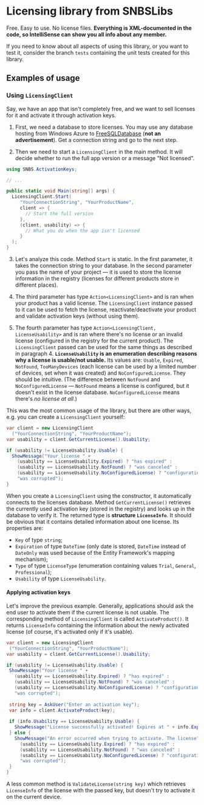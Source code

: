 # Licensing library from SNBSLibs

Free. Easy to use. No license files. **Everything is XML-documented in the code, so IntelliSense can show you all info about any member.**

If you need to know about all aspects of using this library, or you want to test it, consider the branch `tests` containing the unit tests created for this library.

## Examples of usage

### Using `LicensingClient`

Say, we have an app that isn't completely free, and we want to sell licenses for it and activate it through activation keys.

1. First, we need a database to store licenses. You may use any database hosting from Windows Azure to [FreeSQLDatabase](https://freesqldatabase.com) (**not an advertisement**). Get a connection string and go to the next step.

2. Then we need to start a `LicensingClient` in the main method. It will decide whether to run the full app version or a message "Not licensed".

```c#
using SNBS.ActivationKeys;

// ...

public static void Main(string[] args) {
  LicensingClient.Start(
     "YourConnectionString", "YourProductName",
     client => {
       // Start the full version
     },
     (client, usability) => {
       // What you do when the app isn't licensed
     }
  );
}
```

3. Let's analyze this code. Method `Start` is static. In the first parameter, it takes the connection string to your database. In the second parameter you pass the name of your project — it is used to store the license information in the registry (licenses for different products store in different places).

4. The third parameter has type `Action<LicensingClient>` and is ran when your product has a valid license. The `LicensingClient` instance passed to it can be used to fetch the license, reactivate/deactivate your product and validate activation keys (without using them).

5. The fourth parameter has type `Action<LicensingClient, LicenseUsability>` and is ran where there's no license or an invalid license (configured in the registry for the current product). The `LicensingClient` passed can be used for the same things as described in paragraph 4. **`LicenseUsability` is an enumeration describing reasons why a license is usable/not usable.** Its values are: `Usable`, `Expired`, `NotFound`, `TooManyDevices` (each license can be used by a limited number of devices, set when it was created) and `NoConfiguredLicense`. They should be intuitive. (The difference between `NotFound` and `NoConfiguredLicense` — `NotFound` means a license is configured, but it doesn't exist in the license database. `NoConfiguredLicense` means there's *no license at all*.)

This was the most common usage of the library, but there are other ways, e.g. you can create a `LicensingClient` yourself:

```c#
var client = new LicensingClient
  ("YourConnectionString", "YourProductName");
var usability = client.GetCurrentLicense().Usability;

if (usability != LicenseUsability.Usable) {
  ShowMessage("Your license " +
    (usability == LicenseUsability.Expired) ? "has expired" :
    (usability == LicenseUsability.NotFound) ? "was canceled" :
    (usability == LicenseUsability.NoConfiguredLicense) ? "configuration was corrupted" :
    "was corrupted");
}
```

When you create a `LicensingClient` using the constructor, it automatically connects to the licenses database. Method `GetCurrentLicense()` retrieves the currently used activation key (stored in the registry) and looks up in the database to verify it. The returned type is **structure `LicenseInfo`**. It should be obvious that it contains detailed information about one license. Its properties are:

 - `Key` of type `string`;
 - `Expiration` of type `DateTime` (only date is stored, `DateTime` instead of `DateOnly` was used because of the Entity Framework's mapping mechanism);
 - `Type` of type `LicenseType` (enumeration containing values `Trial`, `General`, `Professional`);
 - `Usability` of type `LicenseUsability`.
 
 #### Applying activation keys
 
 Let's improve the previous example. Generally, applications should ask the end user to activate them if the current license is not usable. The corresponding method of `LicensingClient` is called `ActivateProduct()`. It returns `LicenseInfo` containing the information about the newly activated license (of course, it's activated only if it's usable).
 
 ```c#
 var client = new LicensingClient
  ("YourConnectionString", "YourProductName");
var usability = client.GetCurrentLicense().Usability;

if (usability != LicenseUsability.Usable) {
  ShowMessage("Your license " +
    (usability == LicenseUsability.Expired) ? "has expired" :
    (usability == LicenseUsability.NotFound) ? "was canceled" :
    (usability == LicenseUsability.NoConfiguredLicense) ? "configuration was corrupted" :
    "was corrupted");
    
  string key = AskUser("Enter an activation key");
  var info = client.ActivateProduct(key);
  
  if (info.Usability == LicenseUsability.Usable) {
    ShowMessage("License successfully activated! Expires at " + info.Expiration.ToShortDateString());
  } else {
    ShowMessage("An error occurred when trying to activate. The license" +
      (usability == LicenseUsability.Expired) ? "has expired" :
      (usability == LicenseUsability.NotFound) ? "was canceled" :
      (usability == LicenseUsability.NoConfiguredLicense) ? "configuration was corrupted" :
      "was corrupted");
  }
}
 ```
 
 A less common method is `ValidateLicense(string key)` which retrieves `LicenseInfo` of the license with the passed key, but doesn't try to activate it on the current device.
